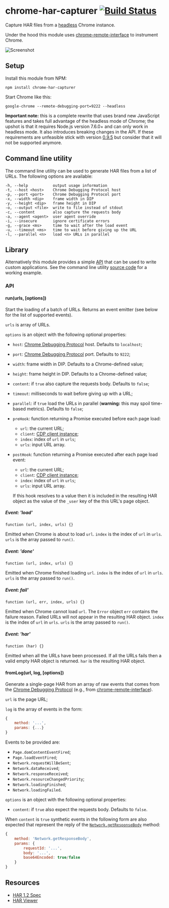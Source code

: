 chrome-har-capturer    [![Build Status](https://travis-ci.org/cyrus-and/chrome-har-capturer.svg?branch=master)](https://travis-ci.org/cyrus-and/chrome-har-capturer)
===================

Capture HAR files from a [headless] Chrome instance.

Under the hood this module uses [chrome-remote-interface] to instrument Chrome.

[headless]: https://www.chromestatus.com/feature/5678767817097216

![Screenshot](http://i.imgur.com/HoDaGr3.png)

Setup
-----

Install this module from NPM:

    npm install chrome-har-capturer

Start Chrome like this:

    google-chrome --remote-debugging-port=9222 --headless

**Important note:** this is a complete rewrite that uses brand new JavaScript
features and takes full advantage of the headless mode of Chrome; the upshot is
that it requires Node.js version 7.6.0+ and can only work in headless mode. It
also introduces breaking changes in the API. If these requirements are
unfeasible stick with version [0.9.5] but consider that it will not be supported
anymore.

[0.9.5]: https://github.com/cyrus-and/chrome-har-capturer/releases/tag/v0.9.5

Command line utility
--------------------

The command line utility can be used to generate HAR files from a list of
URLs. The following options are available:

    -h, --help           output usage information
    -t, --host <host>    Chrome Debugging Protocol host
    -p, --port <port>    Chrome Debugging Protocol port
    -x, --width <dip>    frame width in DIP
    -y, --height <dip>   frame height in DIP
    -o, --output <file>  write to file instead of stdout
    -c, --content        also capture the requests body
    -a, --agent <agent>  user agent override
    -i, --insecure       ignore certificate errors
    -g, --grace <ms>     time to wait after the load event
    -u, --timeout <ms>   time to wait before giving up the URL
    -l, --parallel <n>   load <n> URLs in parallel

Library
-------

Alternatively this module provides a simple [API](#api) that can be used to
write custom applications. See the command line utility [source code] for a
working example.

[source code]: https://github.com/cyrus-and/chrome-har-capturer/blob/master/bin/cli.js

### API

#### run(urls, [options])

Start the loading of a batch of URLs. Returns an event emitter (see below for
the list of supported events).

`urls` is array of URLs.

`options` is an object with the following optional properties:

- `host`: [Chrome Debugging Protocol] host. Defaults to `localhost`;
- `port`: [Chrome Debugging Protocol] port. Defaults to `9222`;
- `width`: frame width in DIP. Defaults to a Chrome-defined value;
- `height`: frame height in DIP. Defaults to a Chrome-defined value;
- `content`: if `true` also capture the requests body. Defaults to `false`;
- `timeout`: milliseconds to wait before giving up with a URL;
- `parallel`: if `true` load the URLs in parallel (**warning:** this may spoil
  time-based metrics). Defaults to `false`;
- `preHook`: function returning a Promise executed before each page load:
    - `url`: the current URL;
    - `client`: [CDP client instance];
    - `index`: index of `url` in `urls`;
    - `urls`: input URL array.
- `postHook`: function returning a Promise executed after each page load event:
    - `url`: the current URL;
    - `client`: [CDP client instance];
    - `index`: index of `url` in `urls`;
    - `urls`: input URL array.

    If this hook resolves to a value then it is included in the resulting HAR
    object as the value of the `_user` key of the this URL's page object.

[CDP client instance]: https://github.com/cyrus-and/chrome-remote-interface#class-cdp

##### Event: 'load'

    function (url, index, urls) {}

Emitted when Chrome is about to load `url`. `index` is the index of `url` in
`urls`. `urls` is the array passed to `run()`.

##### Event: 'done'

    function (url, index, urls) {}

Emitted when Chrome finished loading `url`. `index` is the index of `url` in
`urls`. `urls` is the array passed to `run()`.

##### Event: fail'

    function (url, err, index, urls) {}

Emitted when Chrome cannot load `url`. The `Error` object `err` contains the
failure reason. Failed URLs will not appear in the resulting HAR object. `index`
is the index of `url` in `urls`. `urls` is the array passed to `run()`.

##### Event: 'har'

    function (har) {}

Emitted when all the URLs have been processed. If all the URLs fails then a
valid empty HAR object is returned. `har` is the resulting HAR object.

#### fromLog(url, log, [options])

Generate a single-page HAR from an array of raw events that comes from the
[Chrome Debugging Protocol] (e.g., from [chrome-remote-interface]).

`url` is the page URL;

`log` is the array of events in the form:

```js
{
    method: '...',
    params: {...}
}
```

Events to be provided are:

- `Page.domContentEventFired`;
- `Page.loadEventFired`;
- `Network.requestWillBeSent`;
- `Network.dataReceived`;
- `Network.responseReceived`;
- `Network.resourceChangedPriority`;
- `Network.loadingFinished`;
- `Network.loadingFailed`.

`options` is an object with the following optional properties:
- `content`: if `true` also expect the requests body. Defaults to `false`.

When `content` is `true` synthetic events in the following form are also
expected that represent the reply of the [`Network.getResponseBody`] method:

```js
{
    method: 'Network.getResponseBody',
    params: {
        requestId: '...',
        body: '...',
        base64Encoded: true/false
    }
}
```

[`Network.getResponseBody`]: https://chromedevtools.github.io/devtools-protocol/tot/Network/#method-getResponseBody

Resources
---------

- [HAR 1.2 Spec](http://www.softwareishard.com/blog/har-12-spec/)
- [HAR Viewer](http://www.softwareishard.com/blog/har-viewer/)

[Chrome Debugging Protocol]: https://developer.chrome.com/devtools/docs/debugger-protocol
[chrome-remote-interface]: https://github.com/cyrus-and/chrome-remote-interface
